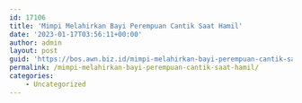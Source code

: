 ```yaml
---
id: 17106
title: 'Mimpi Melahirkan Bayi Perempuan Cantik Saat Hamil'
date: '2023-01-17T03:56:11+00:00'
author: admin
layout: post
guid: 'https://bos.awn.biz.id/mimpi-melahirkan-bayi-perempuan-cantik-saat-hamil/'
permalink: /mimpi-melahirkan-bayi-perempuan-cantik-saat-hamil/
categories:
    - Uncategorized
---
```


